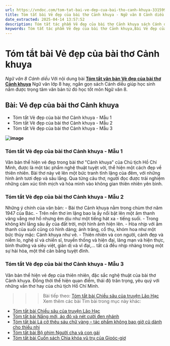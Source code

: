 ```yaml
---
url: https://vndoc.com/tom-tat-bai-ve-dep-cua-bai-tho-canh-khuya-331599
title: Tóm tắt bài Vẻ đẹp của bài thơ Cảnh khuya - Ngữ văn 8 Cánh diều - VnDoc.com
date_extracted: 2025-04-14 13:57:52
description: Tóm tắt tác phẩm Vẻ đẹp của bài thơ Cảnh khuya sách Cánh diều giúp quý thầy cô giáo và các bạn học sinh có thêm tài liệu tham khảo.
keywords: Tóm tắt tác phẩm Vẻ đẹp của bài thơ Cảnh khuya,Bài Vẻ đẹp của bài thơ Cảnh khuya,tóm tắt Vẻ đẹp của bài thơ Cảnh khuya,Tóm tắt văn bản Vẻ đẹp của bài thơ Cảnh khuya,học tốt ngữ văn lớp 8,ngữ văn 8,ngữ văn 8 Cánh diều,ngữ văn lớp 8,văn 8 Cánh diều,tóm tắt ngữ văn 8 CD
---
```


# Tóm tắt bài Vẻ đẹp của bài thơ Cảnh khuya
 _Ngữ văn 8 Cánh diều_
Với nội dung bài [**Tóm tắt văn bản Vẻ đẹp của bài thơ Cảnh khuya**](<https://vndoc.com/tom-tat-bai-ve-dep-cua-bai-tho-canh-khuya-331599>) Ngữ văn lớp 8 hay, ngắn gọn sách Cánh diều giúp học sinh nắm được trọng tâm văn bản từ đó học tốt môn Ngữ văn 8.
## **Bài: Vẻ đẹp của bài thơ Cảnh khuya**
  * Tóm tắt Vẻ đẹp của bài thơ Cảnh khuya - Mẫu 1
  * Tóm tắt Vẻ đẹp của bài thơ Cảnh khuya - Mẫu 2
  * Tóm tắt Vẻ đẹp của bài thơ Cảnh khuya - Mẫu 3

**![image](https://i.vdoc.vn/data/image/2024/11/16/canh-khuya-1632853649.jpg)**
### **Tóm tắt Vẻ đẹp của bài thơ Cảnh khuya - Mẫu 1**
Văn bản thể hiện vẻ đẹp trong bài thơ "Cảnh khuya" của Chủ tịch Hồ Chí Minh, được là một tác phẩm nghệ thuật tuyệt vời, thể hiện một cách đẹp về thiên nhiên. Bài thơ này vẽ lên một bức tranh tĩnh lặng của đêm, với những hình ảnh tươi đẹp và sâu lắng. Qua từng câu thơ, người đọc được trải nghiệm những cảm xúc tĩnh mịch và hòa mình vào không gian thiên nhiên yên bình.
### **Tóm tắt Vẻ đẹp của bài thơ Cảnh khuya - Mẫu 2**
Những ý chính của văn bản:
\- Bài thơ Cảnh khuya nằm trong chùm thơ năm 1947 của Bác.
\- Trên nền thơ im lặng bao la ấy nổi bật lên một âm thanh văng vẳng mơ hồ nhưng êm dịu như một tiếng hát xa - tiếng suối.
\- Trong không khí lắng sâu ấy của đất trời, một hình ảnh hiện lên.
\- Hòa nhịp với âm thanh của suối cũng có hình dáng; ánh trăng, cổ thụ, khóm hoa như một bức thủy mặc: Cảnh khuya như vẽ.
\- Thiên nhiên và con người, cảnh đẹp và niềm lo, nghệ sĩ và chiến sĩ, truyền thống và hiện đại, lãng mạn và hiện thực, bình thường và siêu việt, giản dị và vĩ đại,... tất cả đều nhịp nhàng trong một sự hài hòa, một thế cân bằng tuyệt đỉnh.
### **Tóm tắt Vẻ đẹp của bài thơ Cảnh khuya - Mẫu 3**
Văn bản thể hiện vẻ đẹp của thiên nhiên, đặc sắc nghệ thuật của bài thơ Cảnh khuya. Đồng thời thể hiện quan điểm, thái độ trân trọng, yêu quý với những vần thơ hay của chủ tịch Hồ Chí Minh.
>>> Bài tiếp theo: [Tóm tắt bài Chiều sâu của truyện Lão Hạc](<https://vndoc.com/tom-tat-bai-chieu-sau-cua-truyen-lao-hac-331600>)
Xem thêm các bài Tìm bài trong mục này khác:
  * [Tóm tắt bài Chiều sâu của truyện Lão Hạc](</tom-tat-bai-chieu-sau-cua-truyen-lao-hac-331600>)
  * [Tóm tắt bài Nắng mới, áo đỏ và nét cười đen nhánh](</tom-tat-bai-nang-moi-ao-do-va-net-cuoi-den-nhanh-331601>)
  * [Tóm tắt bài Lá cờ thêu sáu chữ vàng – tác phẩm không bao giờ cũ dành cho thiếu nhi](</tom-tat-bai-la-co-theu-sau-chu-vang-tac-pham-khong-bao-gio-cu-danh-cho-thieu-nhi-331603>)
  * [Tóm tắt bài Bộ phim Người cha và con gái](</tom-tat-bai-bo-phim-nguoi-cha-va-con-gai-331604>)
  * [Tóm tắt bài Cuốn sách Chìa khóa vũ trụ của Gioóc-giơ](</tom-tat-bai-cuon-sach-chia-khoa-vu-tru-cua-giooc-gio-331605>)


